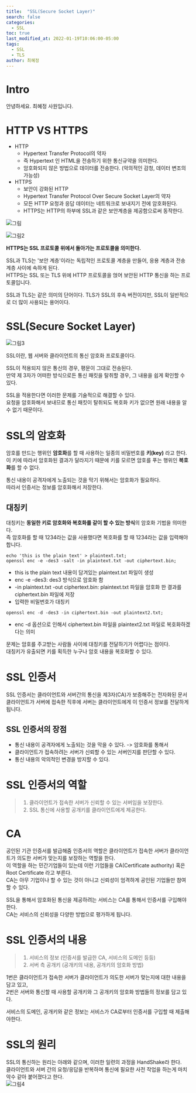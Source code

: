 ```yaml
---
title:  "SSL(Secure Socket Layer)"
search: false
categories: 
  - SSL
toc: true  
last_modified_at: 2022-01-19T10:06:00-05:00
tags:
  - SSL
  - TLS
author: 최혜정
---
```


# Intro
안녕하세요. 최혜정 사원입니다.

# HTTP VS HTTPS
- HTTP
    - Hypertext Transfer Protocol의 약자
    - 즉 Hypertext 인 HTML을 전송하기 위한 통신규약을 의미한다.   
    - 암호화되지 않은 방법으로 데이터를 전송한다. (악의적인 감청, 데이터 변조의 가능성)
- HTTPS
    - 보안이 강화된 HTTP
    - Hypertext Transfer Protocol Over Secure Socket Layer의 약자
    - 모든 HTTP 요청과 응답 데이터는 네트워크로 보내지기 전에 암호화된다.
    - HTTPS는 HTTP의 하부에 SSL과 같은 보안계층을 제공함으로써 동작한다.
    
![그림](https://i.imgur.com/4GHgl0T.png)

![그림2](https://mblogthumb-phinf.pstatic.net/MjAyMDExMDVfMjQ5/MDAxNjA0NTM1MTI0NzE1.00BvdcZNRLEOBWZPuQgZ3z0RZVuSHGUt3W0FZeAVEjcg.JzhYEerfZcufm2dClNTlBQMfw6xXcmlULEVjdmu6pBsg.PNG.skinfosec2000/SE-7c7eb625-28c2-4057-9eeb-bfa739f09f6f.png?type=w800) 

**HTTPS는 SSL 프로토콜 위에서 돌아가는 프로토콜을 의미한다.**


SSL과 TLS는 '보안 계층'이라는 독립적인 프로토콜 계층을 만들어, 응용 계층과 전송 계층 사이에 속하게 된다.   
HTTPS는 SSL 또는 TLS 위에 HTTP 프로토콜을 얹어 보안된 HTTP 통신을 하는 프로토콜입니다.    
  
SSL과 TLS는 같은 의미의 단어이다. TLS가 SSL의 후속 버전이지만, SSL이 일반적으로 더 많이 사용되는 용어이다.   

# SSL(Secure Socket Layer)
![그림3](https://user-images.githubusercontent.com/50317129/129691442-090810ed-30c5-4245-aa9d-9dd785f621a6.png)

SSL이란, 웹 서버와 클라이언트의 통신 암호화 프로토콜이다.    

SSL이 적용되지 않은 통신의 경우, 평문이 그대로 전송된다.   
만약 제 3자가 어떠한 방식으로든 통신 패킷을 탈취할 경우, 그 내용을 쉽게 확인할 수 있다. 

SSL을 적용한다면 이러한 문제를 기술적으로 해결할 수 있다.    
요청을 암호화해서 보내므로 통신 패킷이 탈취되도 복호화 키가 없으면 원래 내용을 알 수 없기 때문이다.    


# SSL의 암호화
암호를 만드는 행위인 **암호화**를 할 때 사용하는 일종의 비밀번호를 **키(key)** 라고 한다.    
이 키에 따라서 암호화된 결과가 달라지기 때문에 키를 모르면 암호를 푸는 행위인 **복호화**를 할 수 없다.   

통신 내용이 공격자에게 노출되는 것을 막기 위해서는 암호화가 필요하다.   
따라서 인증서는 정보를 암호화해서 저장한다.   

## 대칭키
대칭키는 **동일한 키로 암호화와 복호화를 같이 할 수 있는 방식**의 암호화 기법을 의미한다.    
즉 암호화를 할 때 1234라는 값을 사용했다면 복호화를 할 때 1234라는 값을 입력해야 합니다. 

```
echo 'this is the plain text' > plaintext.txt;
openssl enc -e -des3 -salt -in plaintext.txt -out ciphertext.bin;
```

- this is the plain text 내용이 담겨있는 plaintext.txt 파일이 생성 
- enc -e -des3: des3 방식으로 암호화 함     
- -in plaintext.txt -out ciphertext.bin: plaintext.txt 파일을 암호화 한 결과를 ciphertext.bin 파일에 저장      
- 입력한 비밀번호가 대칭키

```
openssl enc -d -des3 -in ciphertext.bin -out plaintext2.txt;
```
- enc -d 옵션으로 인해서 ciphertext.bin 파일을 plaintext2.txt 파일로 복호화하겠다는 의미

문제는 암호를 주고받는 사람들 사이에 대칭키를 전달하기가 어렵다는 점이다.    
대칭키가 유출되면 키를 획득한 누구나 암호 내용을 복호화할 수 있다.    


# SSL 인증서
SSL 인증서는 클라이언트와 서버간의 통신을 제3자(CA)가 보증해주는 전자화된 문서    
클라이언트가 서버에 접속한 직후에 서버는 클라이언트에게 이 인증서 정보를 전달하게 됩니다.

## SSL 인증서의 장점
 - 통신 내용이 공격자에게 노출되는 것을 막을 수 있다. -> 암호화를 통해서
 - 클라이언트가 접속하려는 서버가 신뢰할 수 있는 서버인지를 판단할 수 있다.
 - 통신 내용의 악의적인 변경을 방지할 수 있다.


# SSL 인증서의 역할
> 1. 클라이언트가 접속한 서버가 신뢰할 수 있는 서버임을 보장한다.
> 2. SSL 통신에 사용할 공개키를 클라이언트에게 제공한다.

# CA
공인된 기관
인증서를 발급해줌 
인증서의 역할은 클라이언트가 접속한 서버가 클라이언트가 의도한 서버가 맞는지를 보장하는 역할을 한다.   
이 역할을 하는 민간기업들이 있는데 이런 기업들을 CA(Certificate authority) 혹은 Root Certificate 라고 부른다.   
CA는 아무 기업이나 할 수 있는 것이 아니고 신뢰성이 엄격하게 공인된 기업들만 참여할 수 있다.    

SSL을 통해서 암호화된 통신을 제공하려는 서비스는 CA를 통해서 인증서를 구입해야 한다.    
CA는 서비스의 신뢰성을 다양한 방법으로 평가하게 됩니다.

# SSL 인증서의 내용
> 1. 서비스의 정보 (인증서를 발급한 CA, 서비스의 도메인 등등)
> 2. 서버 측 공개키 (공개키의 내용, 공개키의 암호화 방법)

1번은 클라이언트가 접속한 서버가 클라이언트가 의도한 서버가 맞는지에 대한 내용을 담고 있고,     
2번은 서버와 통신할 때 사용할 공개키와 그 공개키의 암호화 방법들의 정보를 담고 있다. 

서비스의 도메인, 공개키와 같은 정보는 서비스가 CA로부터 인증서를 구입할 때 제출해야한다.

# SSL의 원리
SSL의 통신하는 원리는 아래와 같으며, 이러한 일련의 과정을 HandShake라 한다.    
클라이언트와 서버 간의 요청/응답을 반복하며 통신에 필요한 사전 작업을 하는게 마치 악수 같아 붙어졌다고 한다.    
![그림4](https://user-images.githubusercontent.com/50317129/129752108-1423e7cf-3c4c-4e4c-a77a-7a76d208d7f8.png)




